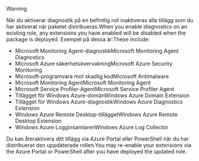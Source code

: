 > [!WARNING]
> <span data-ttu-id="bc177-101">När du aktiverar diagnostik på en befintlig roll inaktiveras alla tillägg som du har aktiverat när paketet distribueras.</span><span class="sxs-lookup"><span data-stu-id="bc177-101">When you enable diagnostics on an existing role, any extensions you have enabled will be disabled when the package is deployed.</span></span> <span data-ttu-id="bc177-102">Exempel på dessa är:</span><span class="sxs-lookup"><span data-stu-id="bc177-102">These include:</span></span>
>
> * <span data-ttu-id="bc177-103">Microsoft Monitoring Agent-diagnostik</span><span class="sxs-lookup"><span data-stu-id="bc177-103">Microsoft Monitoring Agent Diagnostics</span></span>
> * <span data-ttu-id="bc177-104">Microsoft Azure säkerhetsövervakning</span><span class="sxs-lookup"><span data-stu-id="bc177-104">Microsoft Azure Security Monitoring</span></span>
> * <span data-ttu-id="bc177-105">Microsoft-programvara mot skadlig kod</span><span class="sxs-lookup"><span data-stu-id="bc177-105">Microsoft Antimalware</span></span>                 
> * <span data-ttu-id="bc177-106">Microsoft Monitoring Agent</span><span class="sxs-lookup"><span data-stu-id="bc177-106">Microsoft Monitoring Agent</span></span>
> * <span data-ttu-id="bc177-107">Microsoft Service Profiler-Agent</span><span class="sxs-lookup"><span data-stu-id="bc177-107">Microsoft Service Profiler Agent</span></span>      
> * <span data-ttu-id="bc177-108">Tillägget för Windows Azure-domän</span><span class="sxs-lookup"><span data-stu-id="bc177-108">Windows Azure Domain Extension</span></span>        
> * <span data-ttu-id="bc177-109">Tillägget för Windows Azure-diagnostik</span><span class="sxs-lookup"><span data-stu-id="bc177-109">Windows Azure Diagnostics Extension</span></span>   
> * <span data-ttu-id="bc177-110">Windows Azure Remote Desktop-tillägget</span><span class="sxs-lookup"><span data-stu-id="bc177-110">Windows Azure Remote Desktop Extension</span></span>
> * <span data-ttu-id="bc177-111">Windows Azure Logginsamlaren</span><span class="sxs-lookup"><span data-stu-id="bc177-111">Windows Azure Log Collector</span></span>
>
> <span data-ttu-id="bc177-112">Du kan återaktivera ditt tillägg via Azure Portal eller PowerShell när du har distribuerat den uppdaterade rollen.</span><span class="sxs-lookup"><span data-stu-id="bc177-112">You may re-enable your extensions via the Azure Portal or PowerShell after you have deployed the updated role.</span></span>
>
